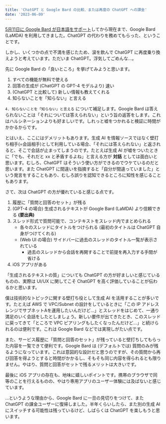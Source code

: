```yaml
---
title: 'ChatGPT と Google Bard の比較、または再度の ChatGPT への課金'
date: '2023-06-09'
---
```


[5月11日に Google Bard が日本語をサポート](https://japan.googleblog.com/2023/05/bard.html)してから現在まで、Google Bard (LaMDA) を利用してきました。ChatGPT の代わりを務めてもらった、ということです。

しかし、いくつかの点で不満を感じたため、涙を飲んで ChatGPT に再度乗り換えようと考えています。ただいま ChatGPT。浮気してごめんな...。

先に Google Bard の「良いところ」を挙げてみようと思います。

1. すべての機能が無料で使える
2. 回答の生成が (ChatGPT の GPT-4 モデルより) 速い
3. (ChatGPT と比較して) 新しい情報も教えてくれる
4. 知らないことを「知らない」と言える

`4. 知らないことを「知らない」と言える` について補足します。Google Bard は答えられないことは「それについては答えられない」という旨の返答をします。これはハルシネーションよりも好ましいです。しれっと嘘をつかれると検証に時間がかかるからです。

とはいえ、ここにはデメリットもあります。生成 AI を情報ソースではなく壁打ち相手(=会話相手)として利用している場合、「それには答えられない」と返されると、そこで会話が止まってしまうのです。たとえば生成 AI が嘘をついたときに「でも、それだと xx と矛盾するよね」と言える方が **対話** としては面白いと思います。むしろ、ChatGPT はそういう使い方ができるのでウケているのだと思います。また ChatGPT に間違いを指摘すると「自分が間違っていました」という発言をすることもあり、むしろ誤りを認知できるところに知性を感じることもあります。

さて、次は ChatGPT の方が優れていると感じる点です。

1. 履歴に「質問と回答のセット」が残る
2. (GPT-4 の場合) 生成されるテキストが Google Bard (LaMDA) より信頼できる **(要出典)**
3. スレッド形式で質問可能で、コンテキストをスレッド内でまとめられる
   * 各々のスレッドにタイトルをつけられる (最初のタイトルは ChatGPT 自身がつけてくれる)
   * (Web UI の場合) サイドバーに過去のスレッドのタイトル一覧が表示されている
     * 過去のスレッドから会話を再開することで前提を再入力する手間が省ける
4. iOS アプリがある

「生成されるテキストの質」についても ChatGPT の方が好ましいと感じているものの、実際は UI/UX に関してこそ ChatGPT を高く評価していることが伝わるかと思います。

僕は技術的なトピックに関する壁打ち役として生成 AI を活用することが多いです。たとえば AWS で VPC/Subnet の設計をしているときに「この IP アドレスレンジでサブネットAを運用したいんだけど...」とスレッドをはじめて、一通り満足のいく会話をしたとしましょう。新しい要件が出てきたとき、このスレッドに戻ってきて「ところで VPC ピアリングもしたくなったんだけど...」と続けられるのは便利です。これは Google Bard などでは実現しがたい点です。

また、サービス履歴に「質問と回答のセット」が残っていると壁打ちしてもらった内容を一覧できて便利です。Google Bard は (デフォルトでは) 質問のみが残るようになっています。これは意図的な設計だと思うのですが、その質問から再び回答を得ようとすると時間がかかるし、そもそも同じ内容を得られるとも限りません。やはり、質問と回答がセットで残るメリットは大きいです。

最後に iOS アプリの存在も、地味に嬉しいポイントです。携帯のブラウザで同等のことを行えるものの、やはり専用アプリのユーザー体験には及ばないと感じています。

...というような理由から、Google Bard に一旦の見切りをつけて、また ChatGPT の課金ユーザーに復帰しました。半年くらいしたら、また別の生成 AI にスイッチする可能性は残っているけど、しばらくは ChatGPT を楽しもうと思います。
